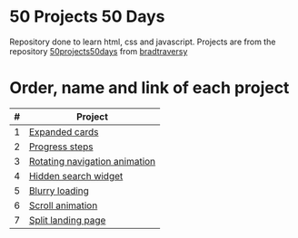 # 50 Projects 50 Days

Repository done to learn html, css and javascript.
Projects are from the repository [50projects50days](https://github.com/bradtraversy/50projects50days) from [bradtraversy](https://github.com/bradtraversy)

# Order, name and link of each project

|  #  | Project                                                                                                       |
| :-: | ------------------------------------------------------------------------------------------------------------- |
|  1  | [Expanded cards](./projects/01-expanding-cards/ "Expanding cards")                                            |
|  2  | [Progress steps](./projects/02-progress-steps/ "Progress steps")                                              |
|  3  | [Rotating navigation animation](./projects/03-rotating-navigation-animation/ "Rotating navigation animation") |
|  4  | [Hidden search widget](./projects/04-hidden-search-widget/ "Hidden search widget")                            |
|  5  | [Blurry loading](./projects/05-blurry-loading/ "Blurry loading")                                              |
|  6  | [Scroll animation](./projects/06-scroll-animation/ "Scroll animation")                                        |
|  7  | [Split landing page](./projects/07-split-landing-page/ "Split landing page")                                  |
